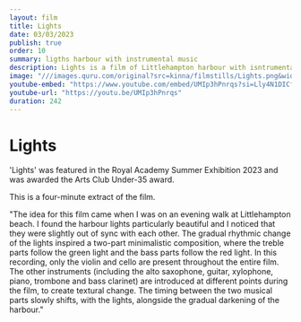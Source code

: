```yaml
---
layout: film
title: Lights
date: 03/03/2023
publish: true
order: 10
summary: ligths harbour with instrumental music
description: Lights is a film of Littlehampton harbour with isntrumental music
image: "///images.quru.com/original?src=kinna/filmstills/Lights.png&width=450"
youtube-embed: "https://www.youtube.com/embed/UMIp3hPnrqs?si=Lly4N1DICf2MTtdc"
youtube-url: "https://youtu.be/UMIp3hPnrqs"
duration: 242
---
```


# Lights

'Lights' was featured in the Royal Academy Summer Exhibition 2023 and was awarded the Arts Club Under-35 award.

This is a four-minute extract of the film.

"The idea for this film came when I was on an evening walk at Littlehampton beach. I found the harbour lights particularly beautiful and I noticed that they were slightly out of sync with each other. The gradual rhythmic change of the lights inspired a two-part minimalistic composition, where the treble parts follow the green light and the bass parts follow the red light. In this recording, only the violin and cello are present throughout the entire film. The other instruments (including the alto saxophone, guitar, xylophone, piano, trombone and bass clarinet) are introduced at different points during the film, to create textural change. The timing between the two musical parts slowly shifts, with the lights, alongside the gradual darkening of the harbour."
